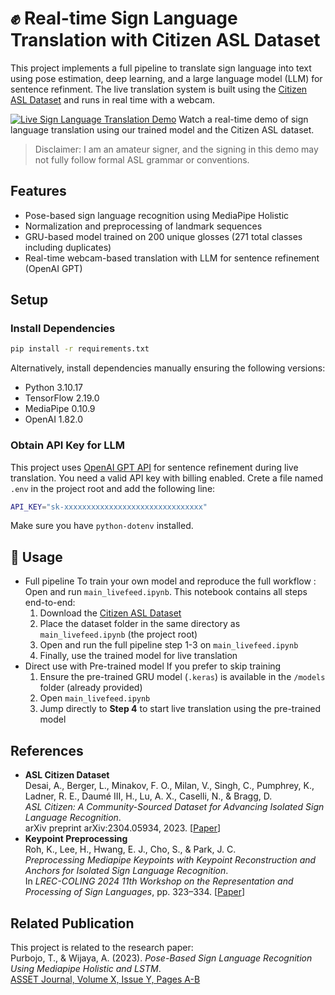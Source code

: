 # ✊ Real-time Sign Language Translation with Citizen ASL Dataset 

This project implements a full pipeline to translate sign language into text using pose estimation, deep learning, and a large language model (LLM) for sentence refinment. The live translation system is built using the [Citizen ASL Dataset](https://www.microsoft.com/en-us/research/project/asl-citizen/) and runs in real time with a webcam.

[![Live Sign Language Translation Demo](https://img.youtube.com/vi/gJ-PRa88E-M/maxresdefault.jpg)](https://www.youtube.com/watch?v=gJ-PRa88E-M)
Watch a real-time demo of sign language translation using our trained model and the Citizen ASL dataset.
> Disclaimer: I am an amateur signer, and the signing in this demo may not fully follow formal ASL grammar or conventions.

## Features
- Pose-based sign language recognition using MediaPipe Holistic
- Normalization and preprocessing of landmark sequences
- GRU-based model trained on 200 unique glosses (271 total classes including duplicates)
- Real-time webcam-based translation with LLM for sentence refinement (OpenAI GPT)


## Setup
### Install Dependencies
```bash
pip install -r requirements.txt
```
Alternatively, install dependencies manually ensuring the following versions:
- Python 3.10.17
- TensorFlow 2.19.0
- MediaPipe 0.10.9
- OpenAI 1.82.0

### Obtain API Key for LLM
This project uses [OpenAI GPT API](https://platform.openai.com) for sentence refinement during live translation. You need a valid API key with billing enabled. Crete a file named `.env` in the project root and add the following line:
```bash
API_KEY="sk-xxxxxxxxxxxxxxxxxxxxxxxxxxxxxxx"
```
Make sure you have `python-dotenv` installed.

## 🚀 Usage
- Full pipeline
   To train your own model and reproduce the full workflow : Open and run `main_livefeed.ipynb`. This notebook contains all steps end-to-end:
   1.  Download the [Citizen ASL Dataset](https://www.microsoft.com/en-us/research/project/asl-citizen/)
   2.  Place the dataset folder in the same directory as `main_livefeed.ipynb` (the project root)
   3.  Open and run the full pipeline step 1-3 on `main_livefeed.ipynb`
   4.  Finally, use the trained model for live translation
- Direct use with Pre-trained model
  If you prefer to skip training
  1. Ensure the pre-trained GRU model (`.keras`) is available in the `/models` folder (already provided)
  2. Open `main_livefeed.ipynb`
  3. Jump directly to **Step 4** to start live translation using the pre-trained model


## References
- **ASL Citizen Dataset**  
  Desai, A., Berger, L., Minakov, F. O., Milan, V., Singh, C., Pumphrey, K., Ladner, R. E., Daumé III, H., Lu, A. X., Caselli, N., & Bragg, D.  
  *ASL Citizen: A Community-Sourced Dataset for Advancing Isolated Sign Language Recognition*.  
  arXiv preprint arXiv:2304.05934, 2023. [[Paper](https://arxiv.org/abs/2304.05934)]
- **Keypoint Preprocessing**  
  Roh, K., Lee, H., Hwang, E. J., Cho, S., & Park, J. C.  
  *Preprocessing Mediapipe Keypoints with Keypoint Reconstruction and Anchors for Isolated Sign Language Recognition*.  
  In *LREC-COLING 2024 11th Workshop on the Representation and Processing of Sign Languages*, pp. 323–334. [[Paper](https://aclanthology.org/2024.signlang-1.36.pdf)]

## Related Publication
This project is related to the research paper:  
Purbojo, T., & Wijaya, A. (2023). *Pose-Based Sign Language Recognition Using Mediapipe Holistic and LSTM*.  
[ASSET Journal, Volume X, Issue Y, Pages A-B](https://journal2.upgris.ac.id/index.php/asset/article/view/1658)

